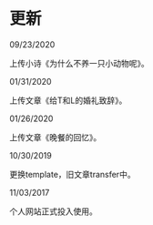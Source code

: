 # 更新
09/23/2020

上传小诗《为什么不养一只小动物呢》。

01/31/2020

上传文章《给T和L的婚礼致辞》。

01/26/2020

上传文章《晚餐的回忆》。

10/30/2019

更换template，旧文章transfer中。

11/03/2017 

个人网站正式投入使用。




